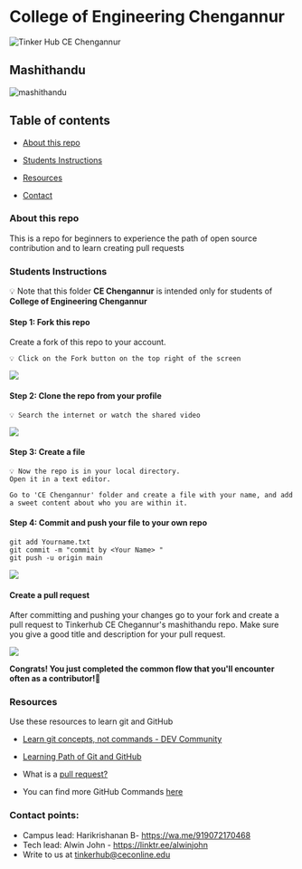 # College of Engineering Chengannur 
![Tinker Hub CE Chengannur](https://avatars.githubusercontent.com/u/84335096?s=200&v=4)

## Mashithandu

![mashithandu](./../resources/rajesh-mashithandu.jpg)


## Table of contents

- [About this repo](#about-this-repo)
- [Students Instructions](#students-instructions)

- [Resources](#resources)
- [Contact](#Contact-points)

### About this repo 

This is a repo for beginners to experience the path of open source contribution and to learn creating pull requests

### Students Instructions

💡 Note that this  folder **CE Chengannur** is intended only for students of **College of Engineering Chengannur**


####  Step 1: Fork this repo
Create a fork of this repo to your account.
``` 
💡 Click on the Fork button on the top right of the screen
```

![](https://user-images.githubusercontent.com/37255301/137591693-4f97ac88-adea-46df-90b9-fc84e4498723.jpg)

#### Step 2: Clone the repo from your profile

```
💡 Search the internet or watch the shared video
```

![](https://user-images.githubusercontent.com/37255301/137591725-e2ecbdae-1ece-4170-b2a8-97e8686d5e35.png)

#### Step 3: Create a file

```
💡 Now the repo is in your local directory.
Open it in a text editor. 
```
```
Go to 'CE Chengannur' folder and create a file with your name, and add a sweet content about who you are within it.
```

#### Step 4: Commit and push your file to your own repo

```
git add Yourname.txt
git commit -m "commit by <Your Name> "
git push -u origin main
```

![](https://user-images.githubusercontent.com/37255301/137591744-a5b60efe-e739-42b6-8115-6161fc1f49d1.png)

#### Create a pull request
After committing and pushing your changes go to your fork and create a pull request to Tinkerhub CE Chegannur's mashithandu repo. Make sure you give a good title and description for your pull request.

![](https://user-images.githubusercontent.com/37255301/137591763-1ad6a459-8ce8-4bc2-aa02-af11e7b5a44a.png)

__Congrats! You just completed the common flow that you'll encounter often as a contributor!🎉__

### Resources
Use these resources to learn git and GitHub

- [Learn git concepts, not commands - DEV Community](https://dev.to/unseenwizzard/)

- [Learning Path of Git and GitHub](https://paths.tinkerhub.org/git-and-github/)

- What is a [pull request?](https://docs.github.com/en/github/collaborating-with-pull-requests/proposing-changes-to-your-work-with-pull-requests/about-pull-requests)    

- You can find more GitHub Commands [here](https://www.geeksforgeeks.org/list-useful-github-commands/)


### Contact points:
- Campus lead: Harikrishanan B- https://wa.me/919072170468
- Tech lead: Alwin John - https://linktr.ee/alwinjohn
- Write to us at tinkerhub@ceconline.edu